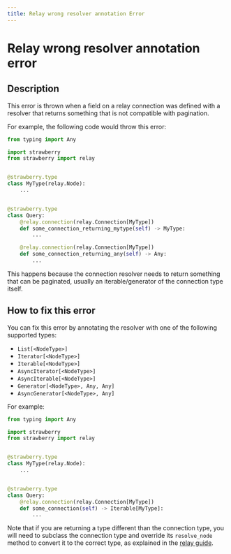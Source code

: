 ```yaml
---
title: Relay wrong resolver annotation Error
---
```


# Relay wrong resolver annotation error

## Description

This error is thrown when a field on a relay connection was defined with
a resolver that returns something that is not compatible with pagination.

For example, the following code would throw this error:

```python
from typing import Any

import strawberry
from strawberry import relay


@strawberry.type
class MyType(relay.Node):
    ...


@strawberry.type
class Query:
    @relay.connection(relay.Connection[MyType])
    def some_connection_returning_mytype(self) -> MyType:
        ...

    @relay.connection(relay.Connection[MyType])
    def some_connection_returning_any(self) -> Any:
        ...
```

This happens because the connection resolver needs to return something that can
be paginated, usually an iterable/generator of the connection type itself.

## How to fix this error

You can fix this error by annotating the resolver with one of the following
supported types:

- `List[<NodeType>]`
- `Iterator[<NodeType>]`
- `Iterable[<NodeType>]`
- `AsyncIterator[<NodeType>]`
- `AsyncIterable[<NodeType>]`
- `Generator[<NodeType>, Any, Any]`
- `AsyncGenerator[<NodeType>, Any]`

For example:

```python
from typing import Any

import strawberry
from strawberry import relay


@strawberry.type
class MyType(relay.Node):
    ...


@strawberry.type
class Query:
    @relay.connection(relay.Connection[MyType])
    def some_connection(self) -> Iterable[MyType]:
        ...
```

<Note>

Note that if you are returning a type different than the connection type,
you will need to subclass the connection type and override its
`resolve_node` method to convert it to the correct type, as explained in
the [relay guide](../guides/relay).

<Note/>
